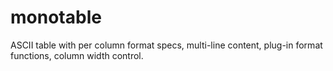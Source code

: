 # monotable
ASCII table with per column format specs, multi-line content, plug-in format functions, column width control.
